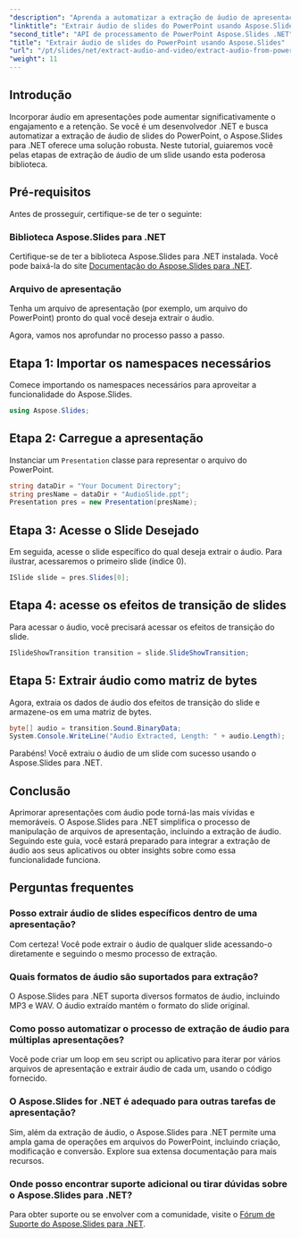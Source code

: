 ```yaml
---
"description": "Aprenda a automatizar a extração de áudio de apresentações do PowerPoint usando o Aspose.Slides para .NET. Este tutorial passo a passo orienta os desenvolvedores no processo de acesso."
"linktitle": "Extrair áudio de slides do PowerPoint usando Aspose.Slides"
"second_title": "API de processamento de PowerPoint Aspose.Slides .NET"
"title": "Extrair áudio de slides do PowerPoint usando Aspose.Slides"
"url": "/pt/slides/net/extract-audio-and-video/extract-audio-from-powerpoint/"
"weight": 11
---
```


## Introdução

Incorporar áudio em apresentações pode aumentar significativamente o engajamento e a retenção. Se você é um desenvolvedor .NET e busca automatizar a extração de áudio de slides do PowerPoint, o Aspose.Slides para .NET oferece uma solução robusta. Neste tutorial, guiaremos você pelas etapas de extração de áudio de um slide usando esta poderosa biblioteca.

## Pré-requisitos

Antes de prosseguir, certifique-se de ter o seguinte:

### Biblioteca Aspose.Slides para .NET
Certifique-se de ter a biblioteca Aspose.Slides para .NET instalada. Você pode baixá-la do site [Documentação do Aspose.Slides para .NET](https://reference.aspose.com/slides/net/).

### Arquivo de apresentação
Tenha um arquivo de apresentação (por exemplo, um arquivo do PowerPoint) pronto do qual você deseja extrair o áudio.

Agora, vamos nos aprofundar no processo passo a passo.

## Etapa 1: Importar os namespaces necessários

Comece importando os namespaces necessários para aproveitar a funcionalidade do Aspose.Slides.

```csharp
using Aspose.Slides;
```

## Etapa 2: Carregue a apresentação

Instanciar um `Presentation` classe para representar o arquivo do PowerPoint.

```csharp
string dataDir = "Your Document Directory";
string presName = dataDir + "AudioSlide.ppt";
Presentation pres = new Presentation(presName);
```

## Etapa 3: Acesse o Slide Desejado

Em seguida, acesse o slide específico do qual deseja extrair o áudio. Para ilustrar, acessaremos o primeiro slide (índice 0).

```csharp
ISlide slide = pres.Slides[0];
```

## Etapa 4: acesse os efeitos de transição de slides

Para acessar o áudio, você precisará acessar os efeitos de transição do slide.

```csharp
ISlideShowTransition transition = slide.SlideShowTransition;
```

## Etapa 5: Extrair áudio como matriz de bytes

Agora, extraia os dados de áudio dos efeitos de transição do slide e armazene-os em uma matriz de bytes.

```csharp
byte[] audio = transition.Sound.BinaryData;
System.Console.WriteLine("Audio Extracted, Length: " + audio.Length);
```

Parabéns! Você extraiu o áudio de um slide com sucesso usando o Aspose.Slides para .NET.

## Conclusão

Aprimorar apresentações com áudio pode torná-las mais vívidas e memoráveis. O Aspose.Slides para .NET simplifica o processo de manipulação de arquivos de apresentação, incluindo a extração de áudio. Seguindo este guia, você estará preparado para integrar a extração de áudio aos seus aplicativos ou obter insights sobre como essa funcionalidade funciona.

## Perguntas frequentes

### Posso extrair áudio de slides específicos dentro de uma apresentação?
Com certeza! Você pode extrair o áudio de qualquer slide acessando-o diretamente e seguindo o mesmo processo de extração.

### Quais formatos de áudio são suportados para extração?
O Aspose.Slides para .NET suporta diversos formatos de áudio, incluindo MP3 e WAV. O áudio extraído mantém o formato do slide original.

### Como posso automatizar o processo de extração de áudio para múltiplas apresentações?
Você pode criar um loop em seu script ou aplicativo para iterar por vários arquivos de apresentação e extrair áudio de cada um, usando o código fornecido.

### O Aspose.Slides for .NET é adequado para outras tarefas de apresentação?
Sim, além da extração de áudio, o Aspose.Slides para .NET permite uma ampla gama de operações em arquivos do PowerPoint, incluindo criação, modificação e conversão. Explore sua extensa documentação para mais recursos.

### Onde posso encontrar suporte adicional ou tirar dúvidas sobre o Aspose.Slides para .NET?
Para obter suporte ou se envolver com a comunidade, visite o [Fórum de Suporte do Aspose.Slides para .NET](https://forum.aspose.com/).